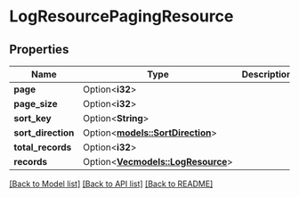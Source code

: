 # LogResourcePagingResource

## Properties

Name | Type | Description | Notes
------------ | ------------- | ------------- | -------------
**page** | Option<**i32**> |  | [optional]
**page_size** | Option<**i32**> |  | [optional]
**sort_key** | Option<**String**> |  | [optional]
**sort_direction** | Option<[**models::SortDirection**](SortDirection.md)> |  | [optional]
**total_records** | Option<**i32**> |  | [optional]
**records** | Option<[**Vec<models::LogResource>**](LogResource.md)> |  | [optional]

[[Back to Model list]](../README.md#documentation-for-models) [[Back to API list]](../README.md#documentation-for-api-endpoints) [[Back to README]](../README.md)


